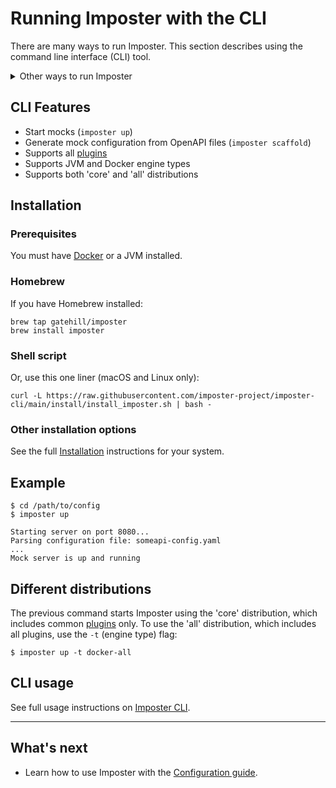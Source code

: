 # Running Imposter with the CLI

There are many ways to run Imposter. This section describes using the command line interface (CLI) tool.

<details>
<summary>Other ways to run Imposter</summary>

#### Standalone mock server

- As a Lambda function in AWS - see [Imposter AWS Lambda](./run_imposter_aws_lambda.md)
- As a Docker container - see [Imposter Docker container](./run_imposter_docker.md)
- As a JAR file on the JVM - see [Imposter JAR file](./run_imposter_jar.md)

#### Embedded in tests

- Embedded within your **Java/Kotlin/Scala/JVM** unit tests - see [JVM bindings](./embed_jvm.md)
- Embedded within your **JavaScript/Node.js** unit tests - see [JavaScript bindings](https://github.com/imposter-project/imposter-js)

### Within your CI/CD pipeline

- Use the [Imposter GitHub Actions](./github_actions.md) to start and stop Imposter during your CI/CD pipeline.

</details>

## CLI Features

- Start mocks (`imposter up`)
- Generate mock configuration from OpenAPI files (`imposter scaffold`)
- Supports all [plugins](./plugins.md)
- Supports JVM and Docker engine types
- Supports both 'core' and 'all' distributions

## Installation

### Prerequisites

You must have [Docker](https://docs.docker.com/get-docker/) or a JVM installed.

### Homebrew

If you have Homebrew installed:

    brew tap gatehill/imposter
    brew install imposter

### Shell script

Or, use this one liner (macOS and Linux only):

```shell
curl -L https://raw.githubusercontent.com/imposter-project/imposter-cli/main/install/install_imposter.sh | bash -
```

### Other installation options

See the full [Installation](https://github.com/imposter-project/imposter-cli/blob/main/docs/install.md) instructions for your system.

## Example

```shell
$ cd /path/to/config
$ imposter up

Starting server on port 8080...
Parsing configuration file: someapi-config.yaml
...
Mock server is up and running
```

## Different distributions

The previous command starts Imposter using the 'core' distribution, which includes common [plugins](./plugins.md) only. To use the 'all' distribution, which includes all plugins, use the `-t` (engine type) flag:

```shell
$ imposter up -t docker-all
```

## CLI usage

See full usage instructions on [Imposter CLI](https://github.com/imposter-project/imposter-cli).

---

## What's next

- Learn how to use Imposter with the [Configuration guide](configuration.md).
